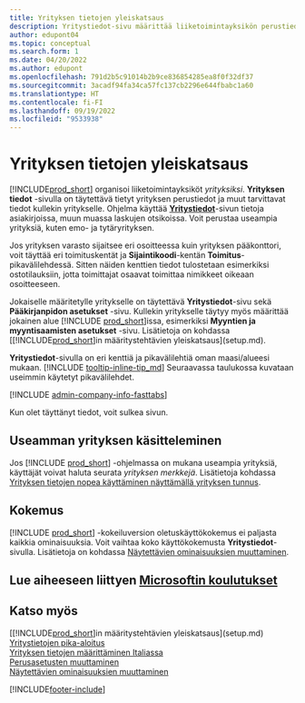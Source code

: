 ```yaml
---
title: Yrityksen tietojen yleiskatsaus
description: Yritystiedot-sivu määrittää liiketoimintayksikön perustiedot, kuten nimen, osoitteen ja toimitustiedot.
author: edupont04
ms.topic: conceptual
ms.search.form: 1
ms.date: 04/20/2022
ms.author: edupont
ms.openlocfilehash: 791d2b5c91014b2b9ce836854285ea8f0f32df37
ms.sourcegitcommit: 3acadf94fa34ca57fc137cb2296e644fbabc1a60
ms.translationtype: HT
ms.contentlocale: fi-FI
ms.lasthandoff: 09/19/2022
ms.locfileid: "9533938"
---
```

# <a name="company-information-overview"></a>Yrityksen tietojen yleiskatsaus

[!INCLUDE[prod_short](includes/prod_short.md)] organisoi liiketoimintayksiköt *yrityksiksi*. **Yrityksen tiedot** -sivulla on täytettävä tietyt yrityksen perustiedot ja muut tarvittavat tiedot kullekin yritykselle. Ohjelma käyttää [**Yritystiedot**](https://businesscentral.dynamics.com/?page=1)-sivun tietoja asiakirjoissa, muun muassa laskujen otsikoissa. Voit perustaa useampia yrityksiä, kuten emo- ja tytäryrityksen.  

Jos yrityksen varasto sijaitsee eri osoitteessa kuin yrityksen pääkonttori, voit täyttää eri toimituskentät ja **Sijaintikoodi**-kentän **Toimitus**-pikavälilehdessä. Sitten näiden kenttien tiedot tulostetaan esimerkiksi ostotilauksiin, jotta toimittajat osaavat toimittaa nimikkeet oikeaan osoitteeseen.  

Jokaiselle määritetylle yritykselle on täytettävä **Yritystiedot**-sivu sekä **Pääkirjanpidon asetukset** -sivu. Kullekin yritykselle täytyy myös määrittää jokainen alue [!INCLUDE [prod_short](includes/prod_short.md)]issa, esimerkiksi **Myyntien ja myyntisaamisten asetukset** -sivu. Lisätietoja on kohdassa [[!INCLUDE[prod_short](includes/prod_short.md)]in määritystehtävien yleiskatsaus](setup.md).  

**Yritystiedot**-sivulla on eri kenttiä ja pikavälilehtiä oman maasi/alueesi mukaan. [!INCLUDE [tooltip-inline-tip_md](includes/tooltip-inline-tip_md.md)] Seuraavassa taulukossa kuvataan useimmin käytetyt pikavälilehdet.

[!INCLUDE [admin-company-info-fasttabs](includes/admin-company-info-fasttabs.md)]

Kun olet täyttänyt tiedot, voit sulkea sivun.  

## <a name="work-with-multiple-companies"></a>Useamman yrityksen käsitteleminen

Jos [!INCLUDE [prod_short](includes/prod_short.md)] -ohjelmassa on mukana useampia yrityksiä, käyttäjät voivat haluta seurata *yrityksen merkkejä*. Lisätietoja kohdassa [Yrityksen tietojen nopea käyttäminen näyttämällä yrityksen tunnus](ui-change-basic-settings.md#badge).  

## <a name="experience"></a>Kokemus

[!INCLUDE [prod_short](includes/prod_short.md)] -kokeiluversion oletuskäyttökokemus ei paljasta kaikkia ominaisuuksia. Voit vaihtaa koko käyttökokemusta **Yritystiedot**-sivulla. Lisätietoja on kohdassa [Näytettävien ominaisuuksien muuttaminen](ui-experiences.md).  

## <a name="see-related-microsoft-training"></a>Lue aiheeseen liittyen [Microsoftin koulutukset](/training/modules/create-new-companies-dynamics-365-business-central/)

## <a name="see-also"></a>Katso myös

[[!INCLUDE[prod_short](includes/prod_short.md)]in määritystehtävien yleiskatsaus](setup.md)  
[Yritystietojen pika-aloitus](quick-start-company-information.md)  
[Yrityksen tietojen määrittäminen Italiassa](LocalFunctionality/Italy/how-to-set-up-company-information.md)  
[Perusasetusten muuttaminen](ui-change-basic-settings.md)  
[Näytettävien ominaisuuksien muuttaminen](ui-experiences.md)  


[!INCLUDE[footer-include](includes/footer-banner.md)]
